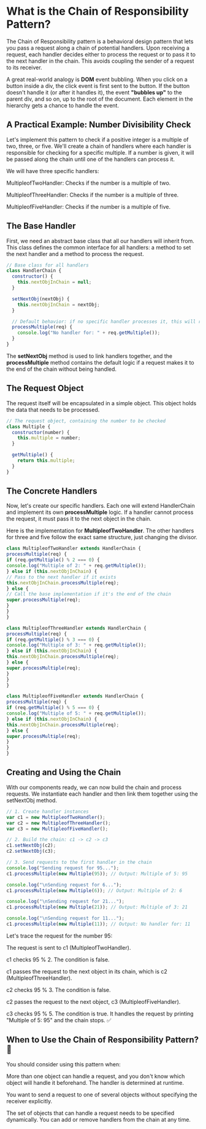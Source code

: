 # What is the Chain of Responsibility Pattern?

The Chain of Responsibility pattern is a behavioral design pattern that lets you pass a request along a chain of potential handlers. Upon receiving a request, each handler decides either to process the request or to pass it to the next handler in the chain. This avoids coupling the sender of a request to its receiver.

A great real-world analogy is **DOM** event bubbling. When you click on a button inside a div, the click event is first sent to the button. If the button doesn't handle it (or after it handles it), the event **"bubbles up"** to the parent div, and so on, up to the root of the document. Each element in the hierarchy gets a chance to handle the event.

## A Practical Example: Number Divisibility Check

Let's implement this pattern to check if a positive integer is a multiple of two, three, or five. We'll create a chain of handlers where each handler is responsible for checking for a specific multiple. If a number is given, it will be passed along the chain until one of the handlers can process it.

We will have three specific handlers:

MultipleofTwoHandler: Checks if the number is a multiple of two.

MultipleofThreeHandler: Checks if the number is a multiple of three.

MultipleofFiveHandler: Checks if the number is a multiple of five.

## The Base Handler

First, we need an abstract base class that all our handlers will inherit from. This class defines the common interface for all handlers: a method to set the next handler and a method to process the request.

```javascript
// Base class for all handlers
class HandlerChain {
  constructor() {
    this.nextObjInChain = null;
  }

  setNextObj(nextObj) {
    this.nextObjInChain = nextObj;
  }

  // Default behavior: if no specific handler processes it, this will run.
  processMultiple(req) {
    console.log("No handler for: " + req.getMultiple());
  }
}
```

The **setNextObj** method is used to link handlers together, and the **processMultiple** method contains the default logic if a request makes it to the end of the chain without being handled.

## The Request Object

The request itself will be encapsulated in a simple object. This object holds the data that needs to be processed.

```javascript
// The request object, containing the number to be checked
class Multiple {
  constructor(number) {
    this.multiple = number;
  }

  getMultiple() {
    return this.multiple;
  }
}
```

## The Concrete Handlers

Now, let's create our specific handlers. Each one will extend HandlerChain and implement its own **processMultiple** logic. If a handler cannot process the request, it must pass it to the next object in the chain.

Here is the implementation for **MultipleofTwoHandler**. The other handlers for three and five follow the exact same structure, just changing the divisor.

```javaScript
class MultipleofTwoHandler extends HandlerChain {
processMultiple(req) {
if (req.getMultiple() % 2 === 0) {
console.log("Multiple of 2: " + req.getMultiple());
} else if (this.nextObjInChain) {
// Pass to the next handler if it exists
this.nextObjInChain.processMultiple(req);
} else {
// Call the base implementation if it's the end of the chain
super.processMultiple(req);
}
}
}

class MultipleofThreeHandler extends HandlerChain {
processMultiple(req) {
if (req.getMultiple() % 3 === 0) {
console.log("Multiple of 3: " + req.getMultiple());
} else if (this.nextObjInChain) {
this.nextObjInChain.processMultiple(req);
} else {
super.processMultiple(req);
}
}
}

class MultipleofFiveHandler extends HandlerChain {
processMultiple(req) {
if (req.getMultiple() % 5 === 0) {
console.log("Multiple of 5: " + req.getMultiple());
} else if (this.nextObjInChain) {
this.nextObjInChain.processMultiple(req);
} else {
super.processMultiple(req);
}
}
}
```

## Creating and Using the Chain

With our components ready, we can now build the chain and process requests. We instantiate each handler and then link them together using the setNextObj method.

```javascript
// 1. Create handler instances
var c1 = new MultipleofTwoHandler();
var c2 = new MultipleofThreeHandler();
var c3 = new MultipleofFiveHandler();

// 2. Build the chain: c1 -> c2 -> c3
c1.setNextObj(c2);
c2.setNextObj(c3);

// 3. Send requests to the first handler in the chain
console.log("Sending request for 95...");
c1.processMultiple(new Multiple(95)); // Output: Multiple of 5: 95

console.log("\nSending request for 6...");
c1.processMultiple(new Multiple(6)); // Output: Multiple of 2: 6

console.log("\nSending request for 21...");
c1.processMultiple(new Multiple(21)); // Output: Multiple of 3: 21

console.log("\nSending request for 11...");
c1.processMultiple(new Multiple(11)); // Output: No handler for: 11
```

Let's trace the request for the number 95:

The request is sent to c1 (MultipleofTwoHandler).

c1 checks 95 % 2. The condition is false.

c1 passes the request to the next object in its chain, which is c2 (MultipleofThreeHandler).

c2 checks 95 % 3. The condition is false.

c2 passes the request to the next object, c3 (MultipleofFiveHandler).

c3 checks 95 % 5. The condition is true. It handles the request by printing "Multiple of 5: 95" and the chain stops. ✅

## When to Use the Chain of Responsibility Pattern? 🤔

You should consider using this pattern when:

More than one object can handle a request, and you don't know which object will handle it beforehand. The handler is determined at runtime.

You want to send a request to one of several objects without specifying the receiver explicitly.

The set of objects that can handle a request needs to be specified dynamically. You can add or remove handlers from the chain at any time.
